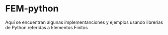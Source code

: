 # FEM-python

Aquí se encuentran algunas implementanciones y ejemplos usando librerias de Python referidas a Elementos Finitos
